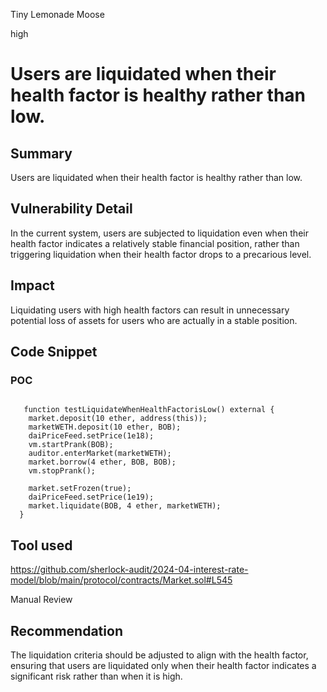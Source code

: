Tiny Lemonade Moose

high

# Users are liquidated when their health factor is healthy rather than low.

## Summary
Users are liquidated when their health factor is healthy rather than low.

## Vulnerability Detail
In the current system, users are subjected to liquidation even when their health factor indicates a relatively stable financial position, rather than triggering liquidation when their health factor drops to a precarious level.

## Impact
Liquidating users with high health factors can result in unnecessary potential loss of assets for users who are actually in a stable position. 

## Code Snippet

### POC
```solidity

   function testLiquidateWhenHealthFactorisLow() external {
    market.deposit(10 ether, address(this));
    marketWETH.deposit(10 ether, BOB);
    daiPriceFeed.setPrice(1e18);
    vm.startPrank(BOB);
    auditor.enterMarket(marketWETH);
    market.borrow(4 ether, BOB, BOB);
    vm.stopPrank();

    market.setFrozen(true);
    daiPriceFeed.setPrice(1e19);
    market.liquidate(BOB, 4 ether, marketWETH);
  }
```
## Tool used
https://github.com/sherlock-audit/2024-04-interest-rate-model/blob/main/protocol/contracts/Market.sol#L545

Manual Review

## Recommendation
The liquidation criteria should be adjusted to align with the health factor, ensuring that users are liquidated only when their health factor indicates a significant risk rather than when it is high. 